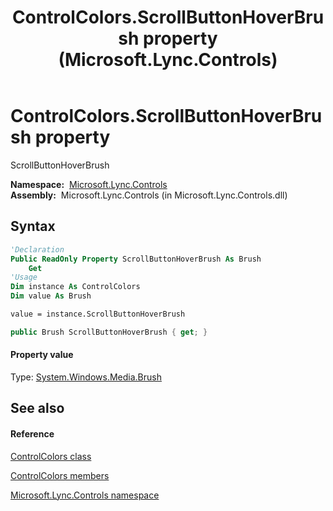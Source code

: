 ﻿---
title: ControlColors.ScrollButtonHoverBrush property  (Microsoft.Lync.Controls)
TOCTitle: 'ScrollButtonHoverBrush property '
ms:assetid: P:Microsoft.Lync.Controls.ControlColors.ScrollButtonHoverBrush_DI_3_UC_OCS14MrefLyncWPF
ms:mtpsurl: https://msdn.microsoft.com/en-us/library/microsoft.lync.controls.controlcolors.scrollbuttonhoverbrush_di_3_uc_ocs14mreflyncwpf(v=office.15)
ms:contentKeyID: 48599153
ms.date: 07/28/2014
mtps_version: v=office.15
f1_keywords:
- Microsoft.Lync.Controls.ControlColors.ScrollButtonHoverBrush
dev_langs:
- CSharp
- JScript
- VB
- other
---

# ControlColors.ScrollButtonHoverBrush property

ScrollButtonHoverBrush

**Namespace:**  [Microsoft.Lync.Controls](microsoft-lync-controls-namespace_1.md)  
**Assembly:**  Microsoft.Lync.Controls (in Microsoft.Lync.Controls.dll)

## Syntax

``` vb
'Declaration
Public ReadOnly Property ScrollButtonHoverBrush As Brush
    Get
'Usage
Dim instance As ControlColors
Dim value As Brush

value = instance.ScrollButtonHoverBrush
```

``` csharp
public Brush ScrollButtonHoverBrush { get; }
```

#### Property value

Type: [System.Windows.Media.Brush](http://msdn2.microsoft.com/en-us/library/ms634880)  

## See also

#### Reference

[ControlColors class](controlcolors-class-microsoft-lync-controls_1.md)

[ControlColors members](controlcolors-members-microsoft-lync-controls_1.md)

[Microsoft.Lync.Controls namespace](microsoft-lync-controls-namespace_1.md)

